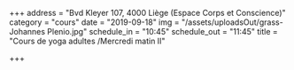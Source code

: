 +++
address = "Bvd Kleyer 107, 4000 Liège (Espace Corps et Conscience)"
category = "cours"
date = "2019-09-18"
img = "/assets/uploadsOut/grass-Johannes Plenio.jpg"
schedule_in = "10:45"
schedule_out = "11:45"
title = "Cours de yoga adultes /Mercredi matin II"

+++

